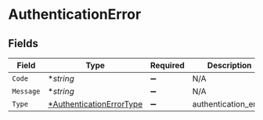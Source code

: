 # AuthenticationError


## Fields

| Field                                                                      | Type                                                                       | Required                                                                   | Description                                                                |
| -------------------------------------------------------------------------- | -------------------------------------------------------------------------- | -------------------------------------------------------------------------- | -------------------------------------------------------------------------- |
| `Code`                                                                     | **string*                                                                  | :heavy_minus_sign:                                                         | N/A                                                                        |
| `Message`                                                                  | **string*                                                                  | :heavy_minus_sign:                                                         | N/A                                                                        |
| `Type`                                                                     | [*AuthenticationErrorType](../../models/errors/authenticationerrortype.md) | :heavy_minus_sign:                                                         | authentication_error                                                       |